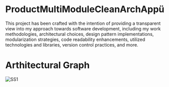 # ProductMultiModuleCleanArchAppü


This project has been crafted with the intention of providing a transparent view into my approach towards software development, including my work methodologies, architectural choices, design pattern implementations, modularization strategies, code readability enhancements, utilized technologies and libraries, version control practices, and more.

# Arthitectural Graph 

![SS1](https://i.ibb.co/8bd1JBf/Screen-Shot-2022-03-07-at-10-05.png](https://ibb.co/x6x61Ny)https://ibb.co/x6x61Ny)
